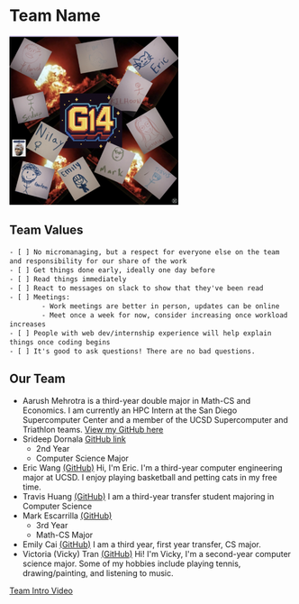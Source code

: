 # Team Name
<img src="brand.png" alt="Brand image" width="300" height="300">

## Team Values
    - [ ] No micromanaging, but a respect for everyone else on the team and responsibility for our share of the work 
    - [ ] Get things done early, ideally one day before
    - [ ] Read things immediately 
    - [ ] React to messages on slack to show that they've been read 
    - [ ] Meetings: 
            - Work meetings are better in person, updates can be online 
            - Meet once a week for now, consider increasing once workload increases 
    - [ ] People with web dev/internship experience will help explain things once coding begins 
    - [ ] It's good to ask questions! There are no bad questions. 

## Our Team
- Aarush Mehrotra is a third-year double major in Math-CS and Economics. I am currently an HPC Intern at the San Diego Supercomputer Center and a member of the UCSD Supercomputer and Triathlon teams. [View my GitHub here](github.com/iAarush)
- Srideep Dornala [GitHub link](https://srideep9.github.io/CSE-110-Lab-1/)
  - 2nd Year
  - Computer Science Major
- Eric Wang [(GitHub)](https://j5995.github.io/Github-Pages/)
  Hi, I'm Eric. I'm a third-year computer engineering major at UCSD. I enjoy playing basketball and petting cats in my free time.
- Travis Huang [(GitHub)](https://github.com/travishuang24)
  I am a third-year transfer student majoring in Computer Science
- Mark Escarrilla [(GitHub)](https://yscmark.github.io/about-me/)
  - 3rd Year
  - Math-CS Major
- Emily Cai [(GitHub)](https://github.com/emilyycaii)
  I am a third year, first year transfer, CS major.
- Victoria (Vicky) Tran [(GitHub)](https://victoriatr6n.github.io/cse110lab1/)
  Hi! I'm Vicky, I'm a second-year computer science major. Some of my hobbies include playing tennis, drawing/painting, and listening to music. 

[Team Intro Video](videos/placeholder.txt)
